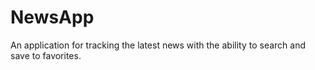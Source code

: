 # NewsApp
An application for tracking the latest news with the ability to search and save to favorites.
